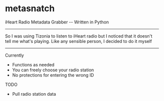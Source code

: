 # metasnatch
iHeart Radio Metadata Grabber
-- Written in Python

-----------------------------

So I was using Tizonia to listen to iHeart radio
but I noticed that it doesn't tell me what's playing.
Like any sensible person, I decided to do it myself

-----------------------------

Currently
- Functions as needed
- You can freely choose your radio station
- No protections for entering the wrong ID

TODO
- Pull radio station data
